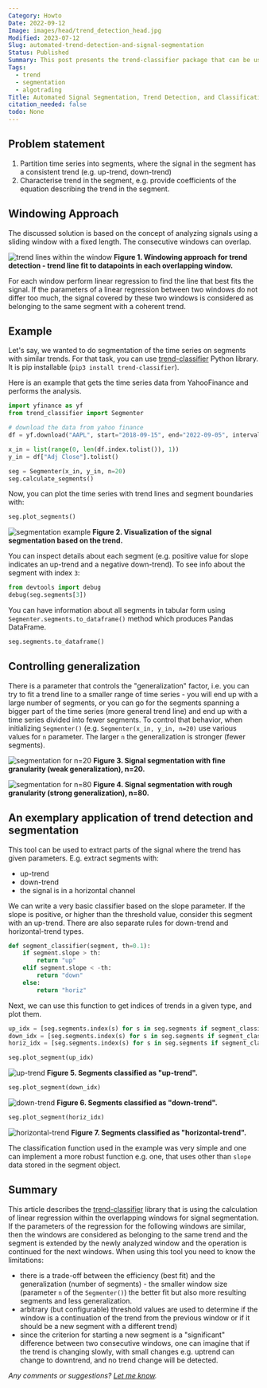 ```yaml
---
Category: Howto
Date: 2022-09-12
Image: images/head/trend_detection_head.jpg
Modified: 2023-07-12
Slug: automated-trend-detection-and-signal-segmentation
Status: Published
Summary: This post presents the trend-classifier package that can be used for signal segmentation into parts where the trend is coherent.
Tags:
  - trend
  - segmentation
  - algotrading
Title: Automated Signal Segmentation, Trend Detection, and Classification
citation_needed: false
todo: None
---
```


## Problem statement

1. Partition time series into segments, where the signal in the segment has a consistent trend (e.g. up-trend, down-trend)
2. Characterise trend in the segment, e.g. provide coefficients of the equation describing the trend in the segment.

## Windowing Approach

The discussed solution is based on the concept of analyzing signals using a sliding window with a fixed length. The consecutive windows can overlap.

![trend lines within the window](/images/trend_segmentation/trend_in_windows.jpg)
**Figure 1. Windowing approach for trend detection - trend line fit to datapoints in each overlapping window.**

For each window perform linear regression to find the line that best fits the signal. If the parameters of a linear regression between two windows do not differ too much, the signal covered by these two windows is considered as belonging to the same segment with a coherent trend.

## Example

Let's say, we wanted to do segmentation of the time series on segments with similar trends. For that task, you can use [trend-classifier](https://pypi.org/project/trend-classifier/) Python library. It is pip installable (`pip3 install trend-classifier`).

Here is an example that gets the time series data from YahooFinance and performs the analysis.

```python
import yfinance as yf
from trend_classifier import Segmenter

# download the data from yahoo finance
df = yf.download("AAPL", start="2018-09-15", end="2022-09-05", interval="1d", progress=False)

x_in = list(range(0, len(df.index.tolist()), 1))
y_in = df["Adj Close"].tolist()

seg = Segmenter(x_in, y_in, n=20)
seg.calculate_segments()
```

Now, you can plot the time series with trend lines and segment boundaries with:

```python
seg.plot_segments()
```

![segmentation example](/images/trend_segmentation/screenshoot_1.jpg)
**Figure 2. Visualization of the signal segmentation based on the trend.**

You can inspect details about each segment (e.g. positive value for slope indicates an up-trend and a negative down-trend). To see info about the segment with index `3`:

```python
from devtools import debug
debug(seg.segments[3])
```

You can have information about all segments in tabular form using `Segmenter.segments.to_dataframe()` method which produces Pandas DataFrame.

```python
seg.segments.to_dataframe()
```

## Controlling generalization

There is a parameter that controls the "generalization" factor, i.e. you can try to fit a trend line to a smaller range of time series - you will end up with a large number of segments, or you can go for the segments spanning a bigger part of the time series (more general trend line) and end up with a time series divided into fewer segments. To control that behavior, when initializing `Segmenter()` (e.g. `Segmenter(x_in, y_in, n=20)` use various values for `n` parameter. The larger `n` the generalization is stronger (fewer segments).

![segmentation for n=20](../images/trend_segmentation/segments_n_20.jpg)
**Figure 3. Signal segmentation with fine granularity (weak generalization), n=20.**

![segmentation for n=80](/images/trend_segmentation/segments_n_80.jpg)
**Figure 4. Signal segmentation with rough granularity (strong generalization), n=80.**

## An exemplary application of trend detection and segmentation

This tool can be used to extract parts of the signal where the trend has given parameters. E.g. extract segments with:

- up-trend
- down-trend
- the signal is in a horizontal channel

We can write a very basic classifier based on the slope parameter. If the slope is positive, or higher than the threshold value, consider this segment with an up-trend. There are also separate rules for down-trend and horizontal-trend types.

```python
def segment_classifier(segment, th=0.1):
    if segment.slope > th:
        return "up"
    elif segment.slope < -th:
        return "down"
    else:
        return "horiz"
```

Next, we can use this function to get indices of trends in a given type, and plot them.

```python
up_idx = [seg.segments.index(s) for s in seg.segments if segment_classifier(s) == "up"]
down_idx = [seg.segments.index(s) for s in seg.segments if segment_classifier(s) == "down"]
horiz_idx = [seg.segments.index(s) for s in seg.segments if segment_classifier(s) == "horiz"]
```

```python
seg.plot_segment(up_idx)
```

![up-trend](/images/trend_segmentation/uptrend.jpg)
**Figure 5. Segments classified as "up-trend".**

```python
seg.plot_segment(down_idx)
```

![down-trend](/images/trend_segmentation/downtrend.jpg)
**Figure 6. Segments classified as "down-trend".**

```python
seg.plot_segment(horiz_idx)
```

![horizontal-trend](/images/trend_segmentation/horiz_trend.jpg)
**Figure 7. Segments classified as "horizontal-trend".**

The classification function used in the example was very simple and one can implement a more robust function e.g. one, that uses other than `slope` data stored in the segment object.

## Summary

This article describes the [trend-classifier](https://pypi.org/project/trend-classifier/) library that is using the calculation of linear regression within the overlapping windows for signal segmentation. If the parameters of the regression for the following windows are similar, then the windows are considered as belonging to the same trend and the segment is extended by the newly analyzed window and the operation is continued for the next windows. When using this tool you need to know the limitations:

- there is a trade-off between the efficiency (best fit) and the generalization (number of segments) - the smaller window size (parameter `n` of the `Segmenter()`) the better fit but also more resulting segments and less generalization.
- arbitrary (but configurable) threshold values are used to determine if the window is a continuation of the trend from the previous window or if it should be a new segment with a different trend)
- since the criterion for starting a new segment is a "significant" difference between two consecutive windows, one can imagine that if the trend is changing slowly, with small changes e.g. uptrend can change to downtrend, and no trend change will be detected.

*Any comments or suggestions? [Let me know](mailto:ksafjan@gmail.com?subject=Blog+post).*
